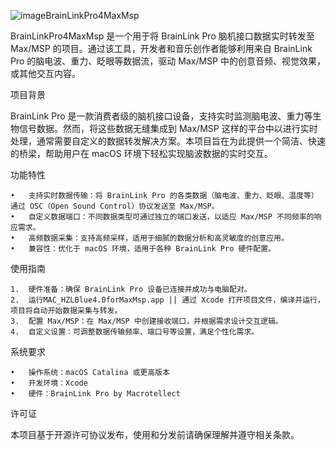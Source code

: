 ![image](https://github.com/user-attachments/assets/d872950b-b0e9-4df3-aaa5-c290a0e9997f)BrainLinkPro4MaxMsp

BrainLinkPro4MaxMsp 是一个用于将 BrainLink Pro 脑机接口数据实时转发至 Max/MSP 的项目。通过该工具，开发者和音乐创作者能够利用来自 BrainLink Pro 的脑电波、重力、眨眼等数据流，驱动 Max/MSP 中的创意音频、视觉效果，或其他交互内容。

项目背景

BrainLink Pro 是一款消费者级的脑机接口设备，支持实时监测脑电波、重力等生物信号数据。然而，将这些数据无缝集成到 Max/MSP 这样的平台中以进行实时处理，通常需要自定义的数据转发解决方案。本项目旨在为此提供一个简洁、快速的桥梁，帮助用户在 macOS 环境下轻松实现脑波数据的实时交互。

功能特性

	•	支持实时数据传输：将 BrainLink Pro 的各类数据（脑电波、重力、眨眼、温度等）通过 OSC（Open Sound Control）协议发送至 Max/MSP。
	•	自定义数据端口：不同数据类型可通过独立的端口发送，以适应 Max/MSP 不同频率的响应需求。
	•	高频数据采集：支持高频采样，适用于细腻的数据分析和高灵敏度的创意应用。
	•	兼容性：优化于 macOS 环境，适用于各种 BrainLink Pro 硬件配置。

使用指南

	1.	硬件准备：确保 BrainLink Pro 设备已连接并成功与电脑配对。
	2.	运行MAC_HZLBlue4.0forMaxMsp.app || 通过 Xcode 打开项目文件，编译并运行，项目将自动开始数据采集与转发。
	3.	配置 Max/MSP：在 Max/MSP 中创建接收端口，并根据需求设计交互逻辑。
	4.	自定义设置：可调整数据传输频率、端口号等设置，满足个性化需求。

系统要求

	•	操作系统：macOS Catalina 或更高版本
	•	开发环境：Xcode
	•	硬件：BrainLink Pro by Macrotellect

许可证

本项目基于开源许可协议发布，使用和分发前请确保理解并遵守相关条款。
